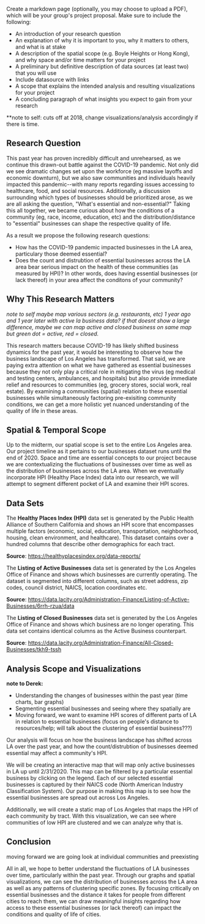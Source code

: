Create a markdown page (optionally, you may choose to upload a PDF), which will be your group's project proposal. Make sure to include the following:

- An introduction of your research question
- An explanation of why it is important to you, why it matters to others, and what is at stake
- A description of the spatial scope (e.g. Boyle Heights or Hong Kong), and why space and/or time matters for your project
- A preliminary but definitive description of data sources (at least two) that you will use
- Include datasource with links
- A scope that explains the intended analysis and resulting visualizations for your project
- A concluding paragraph of what insights you expect to gain from your research


**note to self: cuts off at 2018, change visualizations/analysis accordingly if there is time. 

## Research Question
This past year has proven incredibly difficult and unrehearsed, as we continue this drawn-out battle against the COVID-19 pandemic. Not only did we see dramatic changes set upon the workforce (eg massive layoffs and economic downturn), but we also saw communities and individuals heavily impacted this pandemic--with many reports regarding issues accessing to healthcare, food, and social resources. Additionally, a discussion surrounding which types of businesses should be prioritized arose, as we are all asking the question, "What's essential and non-essential?" Taking this all together, we became curious about how the conditions of a community (eg, race, income, education, etc) and the distribution/distance to "essential" businesses can shape the respective quality of life.

As a result we propose the following research questions:
* How has the COVID-19 pandemic impacted businesses in the LA area, particulary those deemed essential?
* Does the count and distrubtion of essential businesses across the LA area bear serious impact on the health of these communities (as measured by HPI)? In other words, does having essential businesses (or lack thereof) in your area affect the conditons of your community?

## Why This Research Matters

*note to self maybe map various sectors (e.g. restaurants, etc) 1 year ago and 1 year later with active la business data? if that doesnt show a large difference, maybe we can map active and closed business on same map but green dot = active, red = closed.*

This research matters because COVID-19 has likely shifted business dynamics for the past year, it would be interesting to observe how the business landscape of Los Angeles has transformed. That said, we are paying extra attention on what we have gathered as essential businesses because they not only play a critical role in mitigating the virus (eg medical and testing centers, ambulances, and hospitals) but also provide immediate relief and resources to communities (eg, grocery stores, social work, real estate). By examining a communities (spatial) relation to these essential businesses while simultaneously factoring pre-exisiting community conditions, we can get a more holistic yet nuanced understanding of the quality of life in these areas.

## Spatial & Temporal Scope
Up to the midterm, our spatial scope is set to the entire Los Angeles area. Our project timeline as it pertains to our businesses dataset runs until the end of 2020. Space and time are essential concepts to our project because we are contextualizing the fluctuations of businesses over time as well as the distribution of businesses across the LA area. When we eventually incorporate HPI (Healthy Place Index) data into our research, we will attempt to segment different pocket of LA and examine their HPI scores.

## Data Sets

The **Healthy Places Index (HPI)** data set is generated by the Public Health Alliance of Southern California and shows an HPI score that encompasses multiple factors (economic, social, education, transportation, neighborhood, housing, clean environment, and healthcare). This dataset contains over a hundred columns that describe other demographics for each tract.

**Source**: https://healthyplacesindex.org/data-reports/

The **Listing of Active Businesses** data set is generated by the Los Angeles Office of Finance and shows which businesses are currently operating. The dataset is segmented into different columns, such as street address, zip codes, council district, NAICS, location coordinates etc.

**Source**: https://data.lacity.org/Administration-Finance/Listing-of-Active-Businesses/6rrh-rzua/data

The **Listing of Closed Businesses** data set is generated by the Los Angeles Office of Finance and shows which business are no longer operating. This data set contains identical columns as the Active Business counterpart. 

**Source**: https://data.lacity.org/Administration-Finance/All-Closed-Businesses/tkh9-tssh


## Analysis Scope and Visualizations
**note to Derek:**
* Understanding the changes of businesses within the past year (time charts, bar graphs)
* Segmenting essential businesses and seeing where they spatially are
* Moving forward, we want to examine HPI scores of different parts of LA in relation to essential businesses (focus on people's distance to resources/help; will talk about the clustering of essential business???)

Our analysis will focus on how the business landscape has shifted across LA over the past year, and how the count/distrubtion of businesses deemed essential may affect a community's HPI.

We will be creating an interactive map that will map only active businesses in LA up until 2/31/2020. This map can be filtered by a particular essential business by clicking on the legend. Each of our selected essential businesses is captured by their NAICS code (North American Industry Classification System). Our purpose in making this map is to see how the essential businesses are spread out across Los Angeles.

Additionally, we will create a static map of Los Angeles that maps the HPI of each community by tract. With this visualization, we can see where communities of low HPI are clustered and we can analyze why that is.


## Conclusion

moving forward we are going look at individual communities and preexisting

All in all, we hope to better understand the fluctuations of LA businesses over time, particularly within the past year. Through our graphs and spatial visualizations, we can see the distribution of businesses across the LA area as well as any patterns of clustering specific zones. By focusing critically on essential businesses and the distance it takes for people from different cities to reach them, we can draw meaningful insights regarding how access to these essential businesses (or lack thereof) can impact the conditions and quality of life of cities.
